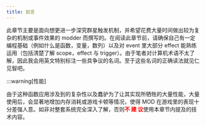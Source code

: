 ```yaml
---
title: 前言
---
```


此章节主要是面向想更进一步深究群星触发机制，并希望花费大量时间做出较为复杂的机制或事件效果的 modder 而撰写的。在阅读此章节前，请确保自己有一定编程基础（例如什么是函数，变量，数列）以及对 event 里大部分 effect 能熟练运用（包括清楚了解 scope，effect 与 trigger）。由于笔者对计算机术语不太了解，因此我会用英文特别标注一些具争议的名词。至于这些名词的正确读法就见仁见智吧。

:::warning[性能]

由于这种函数应用涉及到的复杂性以及蠢驴为了让其实现所牺牲的大量性能，大量使用后，会显著地增加内存消耗或游戏卡顿等情况，使得 MOD 在游戏里的表现十分差强人意。如非对整套系统完全深入了解，否则<font color="red"><b>不 建 议</b></font>使用本章节内提及的技术内容。


